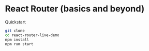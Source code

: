 # React Router (basics and beyond)

Quickstart

```bash
git clone
cd react-router-live-demo
npm install
npm run start
```
